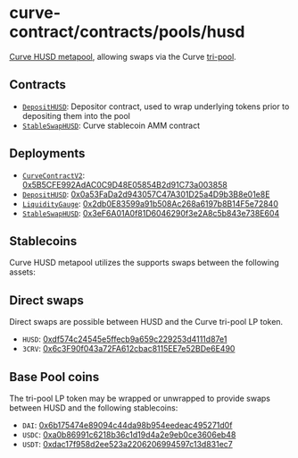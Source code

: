 # curve-contract/contracts/pools/husd

[Curve HUSD metapool](https://www.curve.fi/husd), allowing swaps via the Curve [tri-pool](../3pool).

## Contracts

* [`DepositHUSD`](DepositHUSD.vy): Depositor contract, used to wrap underlying tokens prior to depositing them into the pool
* [`StableSwapHUSD`](StableSwapHUSD.vy): Curve stablecoin AMM contract

## Deployments

* [`CurveContractV2`](../../tokens/CurveTokenV2.vy): [0x5B5CFE992AdAC0C9D48E05854B2d91C73a003858](https://etherscan.io/address/0x5B5CFE992AdAC0C9D48E05854B2d91C73a003858)
* [`DepositHUSD`](DepositHUSD.vy): [0x0a53FaDa2d943057C47A301D25a4D9b3B8e01e8E](https://etherscan.io/address/0x0a53FaDa2d943057C47A301D25a4D9b3B8e01e8E)
* [`LiquidityGauge`](../../gauges/LiquidityGauge.vy): [0x2db0E83599a91b508Ac268a6197b8B14F5e72840](https://etherscan.io/address/0x2db0E83599a91b508Ac268a6197b8B14F5e72840)
* [`StableSwapHUSD`](StableSwapHUSD.vy): [0x3eF6A01A0f81D6046290f3e2A8c5b843e738E604](https://etherscan.io/address/0x3eF6A01A0f81D6046290f3e2A8c5b843e738E604)

## Stablecoins

Curve HUSD metapool utilizes the supports swaps between the following assets:

## Direct swaps

Direct swaps are possible between HUSD and the Curve tri-pool LP token.

* `HUSD`: [0xdf574c24545e5ffecb9a659c229253d4111d87e1](https://etherscan.io/address/0xdf574c24545e5ffecb9a659c229253d4111d87e1)
* `3CRV`: [0x6c3F90f043a72FA612cbac8115EE7e52BDe6E490](https://etherscan.io/address/0x6c3F90f043a72FA612cbac8115EE7e52BDe6E490)

## Base Pool coins

The tri-pool LP token may be wrapped or unwrapped to provide swaps between HUSD and the following stablecoins:

* `DAI`: [0x6b175474e89094c44da98b954eedeac495271d0f](https://etherscan.io/address/0x6b175474e89094c44da98b954eedeac495271d0f)
* `USDC`: [0xa0b86991c6218b36c1d19d4a2e9eb0ce3606eb48](https://etherscan.io/address/0xa0b86991c6218b36c1d19d4a2e9eb0ce3606eb48)
* `USDT`: [0xdac17f958d2ee523a2206206994597c13d831ec7](https://etherscan.io/address/0xdac17f958d2ee523a2206206994597c13d831ec7)
